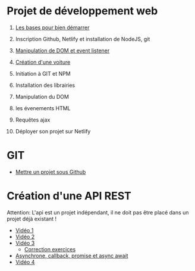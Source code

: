 # Projet de développement web

1. [Les bases pour bien démarrer](documentation/bases.md)

2. Inscription Github, Netlify et installation de NodeJS, git

3. [Manipulation de DOM et event listener](documentation/manipulation_dom.md)

3. [Création d'une voiture](documentation/car.md)

4. Initiation à GIT et NPM

5. Installation des librairies

6. Manipulation du DOM

7. les évenements HTML

8. Requêtes ajax

9. Déployer son projet sur Netlify


# GIT
- [Mettre un projet sous Github](https://www.youtube.com/watch?v=L-qyenqr-bI)



# Création d'une API REST

Attention: L'api est un projet indépendant, il ne doit pas être placé dans un projet déjà existant !


 - [Vidéo 1](https://www.youtube.com/watch?v=a3z1JWKUc7I)
 - [Vidéo 2](https://www.youtube.com/watch?v=xlB9h1cVtBs)
 - [Vidéo 3](https://www.youtube.com/watch?v=VY644plilc8)
    - [Correction exercices](https://www.youtube.com/watch?v=_vWoAvTSTt8)
- [Asynchrone, callback, promise et async await](https://www.youtube.com/watch?v=nJ7Mrrpw7WI)    
- [Vidéo 4](https://www.youtube.com/watch?v=fr6CLs0K5YU)




